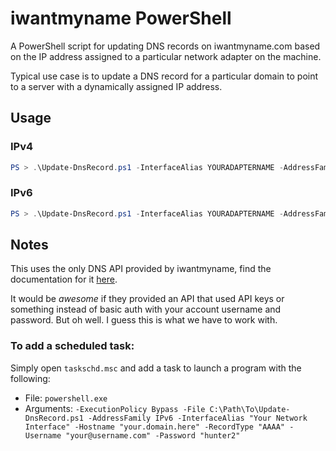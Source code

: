 # iwantmyname PowerShell
A PowerShell script for updating DNS records on iwantmyname.com based on the IP address assigned to a particular network adapter on the machine.

Typical use case is to update a DNS record for a particular domain to point to a server with a dynamically assigned IP address.

## Usage
### IPv4
```powershell
PS > .\Update-DnsRecord.ps1 -InterfaceAlias YOURADAPTERNAME -AddressFamily IPv4 -Username YOURUSERNAME -Password YOURPASSWORD -Hostname YOURHOSTNAME.COM -RecordType A
```

### IPv6
```powershell
PS > .\Update-DnsRecord.ps1 -InterfaceAlias YOURADAPTERNAME -AddressFamily IPv6 -Username YOURUSERNAME -Password YOURPASSWORD -Hostname YOURHOSTNAME.COM -RecordType AAAA
```

## Notes
This uses the only DNS API provided by iwantmyname, find the documentation for it [here](https://iwantmyname.com/developer/domain-dns-api).

It would be *awesome* if they provided an API that used API keys or something instead of basic auth with your account username and password.
But oh well. I guess this is what we have to work with.

### To add a scheduled task:
Simply open `taskschd.msc` and add a task to launch a program with the following:
- File: `powershell.exe`
- Arguments: `-ExecutionPolicy Bypass -File C:\Path\To\Update-DnsRecord.ps1 -AddressFamily IPv6 -InterfaceAlias "Your Network Interface" -Hostname "your.domain.here" -RecordType "AAAA" -Username "your@username.com" -Password "hunter2"`